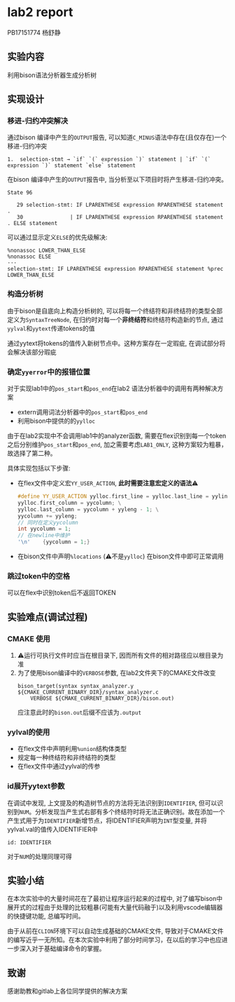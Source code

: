 # lab2 report 
PB17151774 杨舒静

## 实验内容
利用bison语法分析器生成分析树

## 实现设计
### 移进-归约冲突解决
通过bison 编译中产生的`OUTPUT`报告, 可以知道`C_MINUS`语法中存在(且仅存在)一个移进-归约冲突
```bison
1.  selection-stmt → `if` `(` expression `)` statement | `if` `(` expression `)` statement `else` statement
```
在bison 编译中产生的`OUTPUT`报告中, 当分析至以下项目时将产生移进-归约冲突。
```bison
State 96

   29 selection-stmt: IF LPARENTHESE expression RPARENTHESE statement .
   30               | IF LPARENTHESE expression RPARENTHESE statement . ELSE statement
```
可以通过显示定义`ELSE`的优先级解决:
```bison
%nonassoc LOWER_THAN_ELSE
%nonassoc ELSE
···
selection-stmt: IF LPARENTHESE expression RPARENTHESE statement %prec LOWER_THAN_ELSE
```


### 构造分析树
由于bison是自底向上构造分析树的, 可以将每一个终结符和非终结符的类型全部定义为`SyntaxTreeNode`, 在归约时对每一个**非终结符**和终结符构造新的节点, 通过`yylval`和`yytext`传递tokens的值

通过yytext将tokens的值传入新树节点中。这种方案存在一定瑕疵, 在调试部分将会解决该部分瑕疵

### 确定`yyerror`中的报错位置
对于实现lab1中的`pos_start`和`pos_end`在lab2 语法分析器中的调用有两种解决方案
- extern调用词法分析器中的`pos_start`和`pos_end`
- 利用bison中提供的的`yylloc`

由于在lab2实现中不会调用lab1中的analyzer函数, 需要在flex识别到每一个token之后分别维护`pos_start`和`pos_end`, 加之需要考虑`LAB1_ONLY`, 这种方案较为粗暴，故选择了第二种。

具体实现包括以下步骤:

- 在flex文件中定义宏`YY_USER_ACTION`, **此时需要注意宏定义的语法**⚠️
    ```cpp
    #define YY_USER_ACTION yylloc.first_line = yylloc.last_line = yylineno; \
    yylloc.first_column = yycolumn; \
    yylloc.last_column = yycolumn + yyleng - 1; \
    yycolumn += yyleng;
    // 同时在定义yycolumn
    int yycolumn = 1;
    // 在newline中维护
    '\n'    {yycolumn = 1;}
    ```
- 在bison文件中声明`%locations` (⚠️不是`yylloc`)
在bison文件中即可正常调用

### 跳过token中的空格
可以在flex中识别token后不返回TOKEN

## 实验难点(调试过程)
### CMAKE 使用
1. ⚠️运行可执行文件时应当在根目录下, 因而所有文件的相对路径应以根目录为准
2. 
    为了使用bison编译中的`VERBOSE`参数, 在lab2文件夹下的CMAKE文件改变
    ```make
    bison_target(syntax syntax_analyzer.y ${CMAKE_CURRENT_BINARY_DIR}/syntax_analyzer.c
        VERBOSE ${CMAKE_CURRENT_BINARY_DIR}/bison.out)
    ```
    应注意此时的`bison.out`后缀不应该为`.output`


### yylval的使用
- 在flex文件中声明利用`%union`结构体类型
- 规定每一种终结符和非终结符的类型
- 在flex文件中通过yylval的传参


### id展开yytext参数
在调试中发现, 上文提及的构造树节点的方法将无法识别到`IDENTIFIER`, 但可以识别到`NUM`。分析发现当产生式右部有多个终结符时将无法正确识别。故在添加一个产生式用于为`IDENTIFIER`新增节点，将IDENTIFIER声明为`INT`型变量, 并将yylval.val的值传入IDENTIFIER中
```bison
id: IDENTIFIER
```

对于`NUM`的处理同理可得


## 实验小结
在本次实验中的大量时间花在了最初让程序运行起来的过程中, 对了编写bison中展开式的过程由于处理的比较粗暴(可能有大量代码融于)以及利用vscode编辑器的快捷键功能, 总编写时间。

由于从前在`CLION`环境下可以自动生成基础的CMAKE文件, 导致对于CMAKE文件的编写近乎一无所知。在本次实验中利用了部分时间学习，在以后的学习中也应进一步深入对于基础编译命令的掌握。

## 致谢
感谢助教和gitlab上各位同学提供的解决方案